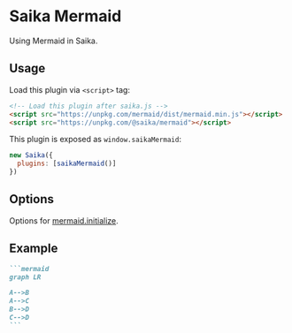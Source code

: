 # Saika Mermaid <PkgVersion name="@saika/mermaid" />

Using Mermaid in Saika.

## Usage

Load this plugin via `<script>` tag:

```html
<!-- Load this plugin after saika.js -->
<script src="https://unpkg.com/mermaid/dist/mermaid.min.js"></script>
<script src="https://unpkg.com/@saika/mermaid"></script>
```

This plugin is exposed as `window.saikaMermaid`:

```js
new Saika({
  plugins: [saikaMermaid()]
})
```

## Options

Options for [mermaid.initialize](https://mermaidjs.github.io/#/usage?id=using-the-mermaidapiinitializemermaidinitialize-call).

## Example

````markdown
```mermaid
graph LR

A-->B
A-->C
B-->D
C-->D
```
````

<ImageZoom src="https://i.loli.net/2019/08/27/2oTB5K6pHz3OrIi.png" />
